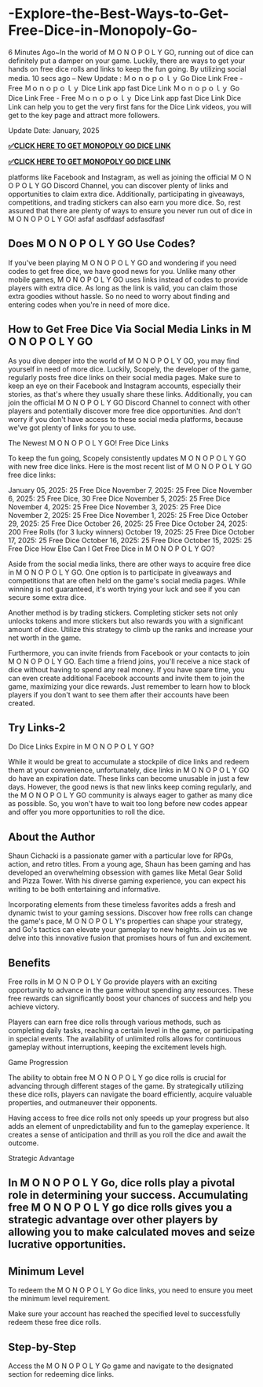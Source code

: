 # -Explore-the-Best-Ways-to-Get-Free-Dice-in-Monopoly-Go-
6 Minutes Ago~In the world of M O N O P O L Y GO, running out of dice can definitely put a damper on your game. Luckily, there are ways to get your hands on free dice rolls and links to keep the fun going. By utilizing social media. 10 secs ago – New Update : Ｍｏｎｏｐｏｌｙ Go Dice Link Free - Free Ｍｏｎｏｐｏｌｙ Dice Link app fast Dice Link Ｍｏｎｏｐｏｌｙ Go Dice Link Free - Free Ｍｏｎｏｐｏｌｙ Dice Link app fast Dice Link Dice Link can help you to get the very first fans for the Dice Link videos, you will get to the key page and attract more followers.

Update Date: January, 2025



**[✅️️CLICK HERE TO GET MONOPOLY GO DICE LINK​](https://bestoffers1.xyz/free-robux1/)**

**[✅️️CLICK HERE TO GET MONOPOLY GO DICE LINK​](https://bestoffers1.xyz/free-robux1/)**

platforms like Facebook and Instagram, as well as joining the official M O N O P O L Y GO Discord Channel, you can discover plenty of links and opportunities to claim extra dice. Additionally, participating in giveaways, competitions, and trading stickers can also earn you more dice. So, rest assured that there are plenty of ways to ensure you never run out of dice in M O N O P O L Y GO! asfaf asdfdasf adsfasdfasf

## Does M O N O P O L Y GO Use Codes?

If you've been playing M O N O P O L Y GO and wondering if you need codes to get free dice, we have good news for you. Unlike many other mobile games, M O N O P O L Y GO uses links instead of codes to provide players with extra dice. As long as the link is valid, you can claim those extra goodies without hassle. So no need to worry about finding and entering codes when you're in need of more dice.

## How to Get Free Dice Via Social Media Links in M O N O P O L Y GO



As you dive deeper into the world of M O N O P O L Y GO, you may find yourself in need of more dice. Luckily, Scopely, the developer of the game, regularly posts free dice links on their social media pages. Make sure to keep an eye on their Facebook and Instagram accounts, especially their stories, as that's where they usually share these links. Additionally, you can join the official M O N O P O L Y GO Discord Channel to connect with other players and potentially discover more free dice opportunities. And don't worry if you don't have access to these social media platforms, because we've got plenty of links for you to use.

The Newest M O N O P O L Y GO! Free Dice Links

To keep the fun going, Scopely consistently updates M O N O P O L Y GO with new free dice links. Here is the most recent list of M O N O P O L Y GO free dice links:

January 05, 2025: 25 Free Dice November 7, 2025: 25 Free Dice November 6, 2025: 25 Free Dice, 30 Free Dice November 5, 2025: 25 Free Dice November 4, 2025: 25 Free Dice November 3, 2025: 25 Free Dice November 2, 2025: 25 Free Dice November 1, 2025: 25 Free Dice October 29, 2025: 25 Free Dice October 26, 2025: 25 Free Dice October 24, 2025: 200 Free Rolls (for 3 lucky winners) October 19, 2025: 25 Free Dice October 17, 2025: 25 Free Dice October 16, 2025: 25 Free Dice October 15, 2025: 25 Free Dice How Else Can I Get Free Dice in M O N O P O L Y GO?

Aside from the social media links, there are other ways to acquire free dice in M O N O P O L Y GO. One option is to participate in giveaways and competitions that are often held on the game's social media pages. While winning is not guaranteed, it's worth trying your luck and see if you can secure some extra dice.

Another method is by trading stickers. Completing sticker sets not only unlocks tokens and more stickers but also rewards you with a significant amount of dice. Utilize this strategy to climb up the ranks and increase your net worth in the game.

Furthermore, you can invite friends from Facebook or your contacts to join M O N O P O L Y GO. Each time a friend joins, you'll receive a nice stack of dice without having to spend any real money. If you have spare time, you can even create additional Facebook accounts and invite them to join the game, maximizing your dice rewards. Just remember to learn how to block players if you don't want to see them after their accounts have been created.

## Try Links-2

Do Dice Links Expire in M O N O P O L Y GO?

While it would be great to accumulate a stockpile of dice links and redeem them at your convenience, unfortunately, dice links in M O N O P O L Y GO do have an expiration date. These links can become unusable in just a few days. However, the good news is that new links keep coming regularly, and the M O N O P O L Y GO community is always eager to gather as many dice as possible. So, you won't have to wait too long before new codes appear and offer you more opportunities to roll the dice.

## About the Author

Shaun Cichacki is a passionate gamer with a particular love for RPGs, action, and retro titles. From a young age, Shaun has been gaming and has developed an overwhelming obsession with games like Metal Gear Solid and Pizza Tower. With his diverse gaming experience, you can expect his writing to be both entertaining and informative.

Incorporating elements from these timeless favorites adds a fresh and dynamic twist to your gaming sessions. Discover how free rolls can change the game's pace, M O N O P O L Y's properties can shape your strategy, and Go's tactics can elevate your gameplay to new heights. Join us as we delve into this innovative fusion that promises hours of fun and excitement.

## Benefits

Free rolls in M O N O P O L Y Go provide players with an exciting opportunity to advance in the game without spending any resources. These free rewards can significantly boost your chances of success and help you achieve victory.

Players can earn free dice rolls through various methods, such as completing daily tasks, reaching a certain level in the game, or participating in special events. The availability of unlimited rolls allows for continuous gameplay without interruptions, keeping the excitement levels high.

Game Progression

The ability to obtain free M O N O P O L Y go dice rolls is crucial for advancing through different stages of the game. By strategically utilizing these dice rolls, players can navigate the board efficiently, acquire valuable properties, and outmaneuver their opponents.

Having access to free dice rolls not only speeds up your progress but also adds an element of unpredictability and fun to the gameplay experience. It creates a sense of anticipation and thrill as you roll the dice and await the outcome.

Strategic Advantage

## In M O N O P O L Y Go, dice rolls play a pivotal role in determining your success. Accumulating free M O N O P O L Y go dice rolls gives you a strategic advantage over other players by allowing you to make calculated moves and seize lucrative opportunities.

## Minimum Level

To redeem the M O N O P O L Y Go dice links, you need to ensure you meet the minimum level requirement.

Make sure your account has reached the specified level to successfully redeem these free dice rolls.

## Step-by-Step

Access the M O N O P O L Y Go game and navigate to the designated section for redeeming dice links.
​
